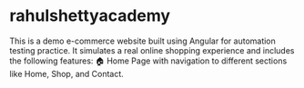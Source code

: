 # rahulshettyacademy
This is a demo e-commerce website built using Angular for automation testing practice. It simulates a real online shopping experience and includes the following features:  🏠 Home Page with navigation to different sections like Home, Shop, and Contact.  
